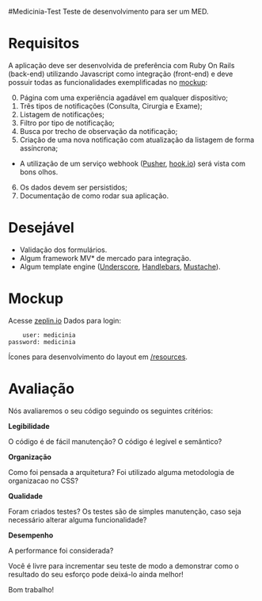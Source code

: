 #Medicinia-Test
Teste de desenvolvimento para ser um MED.

Requisitos
======
A aplicação deve ser desenvolvida de preferência com Ruby On Rails (back-end) utilizando Javascript como integração (front-end) e deve possuir todas as funcionalidades exemplificadas no [mockup](https://github.com/Medicinia/Medicinia-Test/blob/master/public/images/TesteMedicinia.jpg):

 0. Página com uma experiência agadável em qualquer dispositivo; 
 1. Três tipos de notificações (Consulta, Cirurgia e Exame);
 2. Listagem de notificações;
 3. Filtro por tipo de notificação;
 4. Busca por trecho de observação da notificação;
 5. Criação de uma nova notificação com atualização da listagem de forma assíncrona;
   * A utilização de um serviço webhook ([Pusher](https://pusher.com/), [hook.io](https://hook.io/)) será vista com bons olhos.
 6. Os dados devem ser persistidos;
 7. Documentação de como rodar sua aplicação.

Desejável
======

 * Validação dos formulários.
 * Algum framework MV* de mercado para integração.
 * Algum template engine ([Underscore](http://underscorejs.org/), [Handlebars](http://handlebarsjs.com/), [Mustache](http://mustache.github.io/)).
 
Mockup
======
Acesse [zeplin.io](https://zeplin.io/)
Dados para login:

        user: medicinia
    password: medicinia

Ícones para desenvolvimento do layout em [/resources](https://github.com/Medicinia/Medicinia-Test/tree/master/resources).

Avaliação
======
Nós avaliaremos o seu código seguindo os seguintes critérios:

**Legibilidade**

O código é de fácil manutenção? O código é legível e semântico?

**Organização**

Como foi pensada a arquitetura? Foi utilizado alguma metodologia de organizacao no CSS?

**Qualidade**

Foram criados testes? Os testes são de simples manutenção, caso seja necessário alterar alguma funcionalidade?

**Desempenho**

A performance foi considerada?

Você é livre para incrementar seu teste de modo a demonstrar como o resultado do seu esforço pode deixá-lo ainda melhor!


Bom trabalho!

